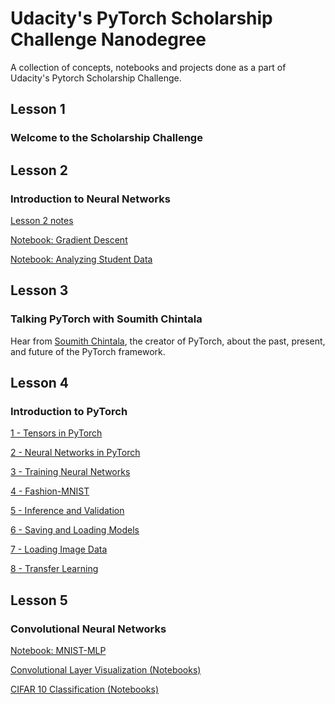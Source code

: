 # Udacity's PyTorch Scholarship Challenge Nanodegree
A collection of concepts, notebooks and projects done as a part of Udacity's Pytorch Scholarship Challenge.

## Lesson 1
### Welcome to the Scholarship Challenge

## Lesson 2
### Introduction to Neural Networks
[Lesson 2 notes](https://github.com/gokriznastic/udacity_pytorch-scholarship-challenge/blob/master/L2%20intro-neural-networks/lesson2-notes.pdf)

[Notebook: Gradient Descent](https://github.com/gokriznastic/udacity_pytorch-scholarship-challenge/blob/master/L2%20intro-neural-networks/gradient-descent/GradientDescent.ipynb)

[Notebook: Analyzing Student Data](https://github.com/gokriznastic/udacity_pytorch-scholarship-challenge/blob/master/L2%20intro-neural-networks/student-admissions/StudentAdmissions.ipynb)

## Lesson 3
### Talking PyTorch with Soumith Chintala
Hear from [Soumith Chintala](https://github.com/soumith), the creator of PyTorch, about the past, present, and future of the PyTorch framework.

## Lesson 4
### Introduction to PyTorch

[1 - Tensors in PyTorch](https://github.com/gokriznastic/udacity_pytorch-scholarship-challenge/blob/master/L4%20intro-to-pytorch/Part%201%20-%20Tensors%20in%20PyTorch.ipynb)

[2 - Neural Networks in PyTorch](https://github.com/gokriznastic/udacity_pytorch-scholarship-challenge/blob/master/L4%20intro-to-pytorch/Part%202%20-%20Neural%20Networks%20in%20PyTorch.ipynb)

[3 - Training Neural Networks](https://github.com/gokriznastic/udacity_pytorch-scholarship-challenge/blob/master/L4%20intro-to-pytorch/Part%203%20-%20Training%20Neural%20Networks.ipynb)

[4 - Fashion-MNIST](https://github.com/gokriznastic/udacity_pytorch-scholarship-challenge/blob/master/L4%20intro-to-pytorch/Part%204%20-%20Fashion-MNIST.ipynb)

[5 - Inference and Validation](https://github.com/gokriznastic/udacity_pytorch-scholarship-challenge/blob/master/L4%20intro-to-pytorch/Part%205%20-%20Inference%20and%20Validation.ipynb)

[6 - Saving and Loading Models](https://github.com/gokriznastic/udacity_pytorch-scholarship-challenge/blob/master/L4%20intro-to-pytorch/Part%206%20-%20Saving%20and%20Loading%20Models.ipynb)

[7 - Loading Image Data](https://github.com/gokriznastic/udacity_pytorch-scholarship-challenge/blob/master/L4%20intro-to-pytorch/Part%207%20-%20Loading%20Image%20Data.ipynb)

[8 - Transfer Learning](https://github.com/gokriznastic/udacity_pytorch-scholarship-challenge/blob/master/L4%20intro-to-pytorch/Part%208%20-%20Transfer%20Learning.ipynb)


## Lesson 5
### Convolutional Neural Networks

[Notebook: MNIST-MLP](https://github.com/gokriznastic/udacity_pytorch-scholarship-challenge/blob/master/L5%20convolutional-neural-networks/mnist-mlp/mnist_mlp_exercise.ipynb)

[Convolutional Layer Visualization (Notebooks)](https://github.com/gokriznastic/udacity_pytorch-scholarship-challenge/tree/master/L5%20convolutional-neural-networks/conv-visualization/)

[CIFAR 10 Classification (Notebooks)](https://github.com/gokriznastic/udacity_pytorch-scholarship-challenge/tree/master/L5%20convolutional-neural-networks/cifar-cnn)
